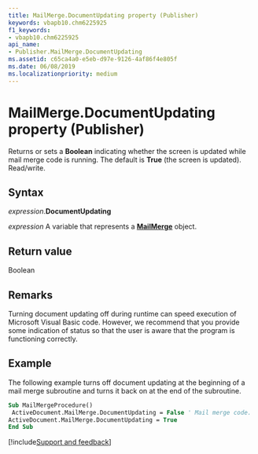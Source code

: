 ```yaml
---
title: MailMerge.DocumentUpdating property (Publisher)
keywords: vbapb10.chm6225925
f1_keywords:
- vbapb10.chm6225925
api_name:
- Publisher.MailMerge.DocumentUpdating
ms.assetid: c65ca4a0-e5eb-d97e-9126-4af86f4e805f
ms.date: 06/08/2019
ms.localizationpriority: medium
---
```



# MailMerge.DocumentUpdating property (Publisher)

Returns or sets a **Boolean** indicating whether the screen is updated while mail merge code is running. The default is **True** (the screen is updated). Read/write.


## Syntax

_expression_.**DocumentUpdating**

_expression_ A variable that represents a **[MailMerge](Publisher.MailMerge.md)** object.


## Return value

Boolean


## Remarks

Turning document updating off during runtime can speed execution of Microsoft Visual Basic code. However, we recommend that you provide some indication of status so that the user is aware that the program is functioning correctly.


## Example

The following example turns off document updating at the beginning of a mail merge subroutine and turns it back on at the end of the subroutine.

```vb
Sub MailMergeProcedure() 
 ActiveDocument.MailMerge.DocumentUpdating = False ' Mail merge code. 
ActiveDocument.MailMerge.DocumentUpdating = True 
End Sub
```

[!include[Support and feedback](~/includes/feedback-boilerplate.md)]